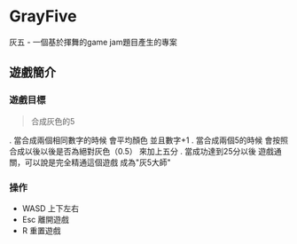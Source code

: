 # GrayFive

灰五 - 一個基於揮舞的game jam題目產生的專案

## 遊戲簡介
### 遊戲目標
> 合成灰色的5

. 當合成兩個相同數字的時候
會平均顏色 並且數字+1
. 當合成兩個5的時候
會按照合成以後以後是否為絕對灰色（0.5）
來加上五分
. 當成功達到25分以後
遊戲通關，可以說是完全精通這個遊戲
成為"灰5大師"

### 操作
- WASD 上下左右
- Esc 離開遊戲
- R 重置遊戲